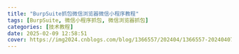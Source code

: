 ```yaml
---
title: "BurpSuite抓包微信浏览器微信小程序教程"
tags: [BurpSuite, 微信小程序抓包, 微信浏览器抓包]
categories: [技术教程]
date: 2025-02-09 12:58:51
cover: https://img2024.cnblogs.com/blog/1366557/202404/1366557-20240407162030010-509943207.png
---
```

